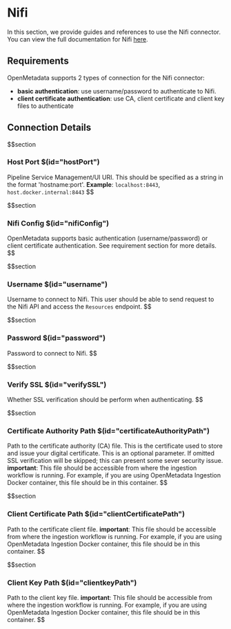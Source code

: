 # Nifi
In this section, we provide guides and references to use the Nifi connector. You can view the full documentation for Nifi [here](https://docs.open-metadata.org/connectors/pipeline/nifi).

## Requirements
OpenMetadata supports 2 types of connection for the Nifi connector:
- **basic authentication**: use username/password to authenticate to Nifi. 
- **client certificate authentication**: use CA, client certificate and client key files to authenticate

## Connection Details
$$section
### Host Port $(id="hostPort")
Pipeline Service Management/UI URI. This should be specified as a string in the format 'hostname:port'.
**Example**: `localhost:8443`, `host.docker.internal:8443`
$$

$$section
### Nifi Config $(id="nifiConfig")
OpenMetadata supports basic authentication (username/password) or client certificate authentication. See requirement section for more details.
$$

$$section
### Username $(id="username")
Username to connect to Nifi. This user should be able to send request to the Nifi API and access the `Resources` endpoint.
$$

$$section
### Password $(id="password")
Password to connect to Nifi.
$$

$$section
### Verify SSL $(id="verifySSL")
Whether SSL verification should be perform when authenticating.
$$

$$section
### Certificate Authority Path $(id="certificateAuthorityPath")
Path to the certificate authority (CA) file. This is the certificate used to store and issue your digital certificate. This is an optional parameter. If omitted SSL verification will be skipped; this can present some sever security issue.
**important**: This file should be accessible from where the ingestion workflow is running. For example, if you are using OpenMetadata Ingestion Docker container, this file should be in this container.
$$

$$section
### Client Certificate Path $(id="clientCertificatePath")
Path to the certificate client file.
**important**: This file should be accessible from where the ingestion workflow is running. For example, if you are using OpenMetadata Ingestion Docker container, this file should be in this container.
$$

$$section
### Client Key Path $(id="clientkeyPath")
Path to the client key file.
**important**: This file should be accessible from where the ingestion workflow is running. For example, if you are using OpenMetadata Ingestion Docker container, this file should be in this container.
$$